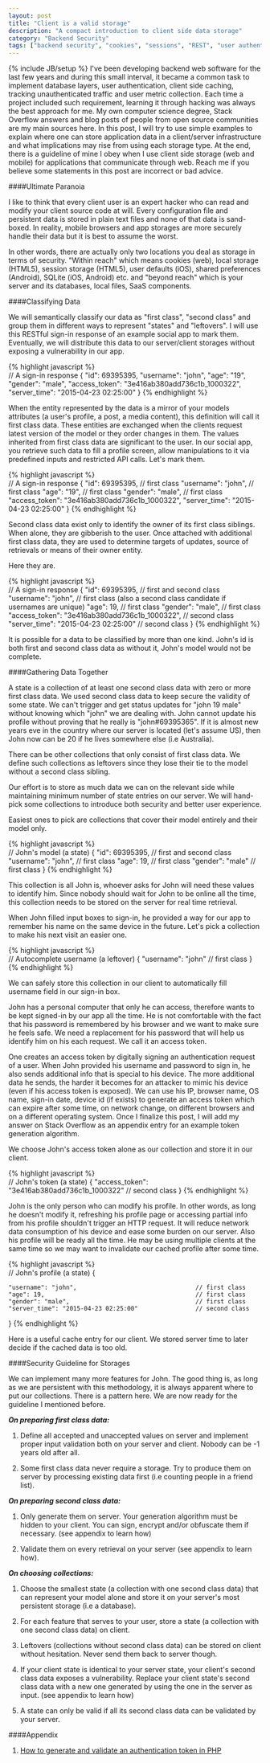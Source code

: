 ```yaml
---
layout: post
title: "Client is a valid storage"
description: "A compact introduction to client side data storage"
category: "Backend Security"
tags: ["backend security", "cookies", "sessions", "REST", "user authentication"]
---
```

{% include JB/setup %}
I've been developing backend web software for the last few years and during this small interval, it became a common task to implement database layers, user authentication, client side caching, tracking unauthenticated traffic and user metric collection. Each time a project included such requirement, learning it through hacking was always the best approach for me. My own computer science degree, Stack Overflow answers and blog posts of people from open source communities are my main sources here. In this post, I will try to use simple examples to explain where one can store application data in a client/server infrastructure and what implications may rise from using each storage type. At the end, there is a guideline of mine I obey when I use client side storage (web and mobile) for applications that communicate through web. Reach me if you believe some statements in this post are incorrect or bad advice.
 
####Ultimate Paranoia

I like to think that every client user is an expert hacker who can read and modify your client source code at will. Every configuration file and persistent data is stored in plain text files and none of that data is sand-boxed. In reality, mobile browsers and app storages are more securely handle their data but it is best to assume the worst. 

In other words, there are actually only two locations you deal as storage in terms of security. "Within reach" which means cookies (web), local storage (HTML5), session storage (HTML5), user defaults (iOS), shared preferences (Android), SQLite (iOS, Android) etc. and "beyond reach" which is your server and its databases, local files, SaaS components. 

####Classifying Data

We will semantically classify our data as "first class", "second class" and group them in different ways to represent "states" and "leftovers". I will use this RESTful sign-in response of an example social app to mark them. Eventually, we will distribute this data to our server/client storages without exposing a vulnerability in our app.

{% highlight javascript %}  
// A sign-in response
{
    "id": 69395395,
    "username": "john",
    "age": "19",
    "gender": "male",
    "access_token": "3e416ab380add736c1b_1000322",
    "server_time": "2015-04-23 02:25:00"
}
{% endhighlight %}

When the entity represented by the data is a mirror of your models attributes (a user's profile, a post, a media content), this definition will call it first class data. These entities are exchanged when the clients request latest version of the model or they order changes in them. The values inherited from first class data are significant to the user. In our social app, you retrieve such data to fill a profile screen, allow manipulations to it via predefined inputs and restricted API calls. Let's mark them.

{% highlight javascript %}  
// A sign-in response
{
    "id": 69395395,                                 // first class
    "username": "john",                             // first class
    "age": "19",                                    // first class
    "gender": "male",                               // first class
    "access_token": "3e416ab380add736c1b_1000322",
    "server_time": "2015-04-23 02:25:00"
}
{% endhighlight %}

Second class data exist only to identify the owner of its first class siblings. When alone, they are gibberish to the user. Once attached with additional first class data, they are used to determine targets of updates, source of retrievals or means of their owner entity.

Here they are.

{% highlight javascript %}  
// A sign-in response
{
    "id": 69395395,                                 // first and second class
    "username": "john",                             // first class (also a second class candidate if usernames are unique)
    "age": 19,                                      // first class
    "gender": "male",                               // first class
    "access_token": "3e416ab380add736c1b_1000322",  // second class
    "server_time": "2015-04-23 02:25:00"            // second class
}
{% endhighlight %}

It is possible for a data to be classified by more than one kind. John's id is both first and second class data as without it, John's model would not be complete.

####Gathering Data Together

A state is a collection of at least one second class data with zero or more first class data. We used second class data to keep secure the validity of some state. We can't trigger and get status updates for "john 19 male" without knowing which "john" we are dealing with. John cannot update his profile without proving that he really is "john#69395365". If it is almost new years eve in the country where our server is located (let's assume US), then John now can be 20 if he lives somewhere else (i.e Australia).

There can be other collections that only consist of first class data. We define such collections as leftovers since they lose their tie to the model without a second class sibling. 

Our effort is to store as much data we can on the relevant side while maintaining minimum number of state entries on our server. We will hand-pick some collections to introduce both security and better user experience. 

Easiest ones to pick are collections that cover their model entirely and their model only. 

{% highlight javascript %}  
// John's model (a state)
{
    "id": 69395395,         // first and second class
    "username": "john",     // first class
    "age": 19,              // first class
    "gender": "male"        // first class
}
{% endhighlight %}

This collection is all John is, whoever asks for John will need these values to identify him. Since nobody should wait for John to be online all the time, this collection needs to be stored on the server for real time retrieval.

When John filled input boxes to sign-in, he provided a way for our app to remember his name on the same device in the future. Let's pick a collection to make his next visit an easier one.

{% highlight javascript %}  
// Autocomplete username (a leftover)
{
    "username": "john"      // first class
}
{% endhighlight %}

We can safely store this collection in our client to automatically fill username field in our sign-in box.

John has a personal computer that only he can access, therefore wants to be kept signed-in by our app all the time. He is not comfortable with the fact that his password is remembered by his browser and we want to make sure he feels safe. We need a replacement for his password that will help us identify him on his each request. We call it an access token. 

One creates an access token by digitally signing an authentication request of a user. When John provided his username and password to sign in, he also sends additional info that is special to his device. The more additional data he sends, the harder it becomes for an attacker to mimic his device (even if his access token is exposed). We can use his IP, browser name, OS name, sign-in date, device id (if exists) to generate an access token which can expire after some time, on network change, on different browsers and on a different operating system. Once I finalize this post, I will add my answer on Stack Overflow as an appendix entry for an example token generation algorithm.

We choose John's access token alone as our collection and store it in our client.

{% highlight javascript %}  
// John's token (a state)
{
    "access_token": "3e416ab380add736c1b_1000322"       // second class
}
{% endhighlight %}

John is the only person who can modify his profile. In other words, as long he doesn't modify it, refreshing his profile page or accessing partial info from his profile shouldn't trigger an HTTP request. It will reduce network data consumption of his device and ease some burden on our server. Also his profile will be ready all the time. He may be using multiple clients at the same time so we may want to invalidate our cached profile after some time.

{% highlight javascript %}  
// John's profile (a state)
{

    "username": "john",                                 // first class
    "age": 19,                                          // first class
    "gender": "male",                                   // first class
    "server_time": "2015-04-23 02:25:00"                // second class
}
{% endhighlight %}

Here is a useful cache entry for our client. We stored server time to later decide if the cached data is too old.

####Security Guideline for Storages

We can implement many more features for John. The good thing is, as long as we are persistent with this methodology, it is always apparent where to put our collections. There is a pattern here. We are now ready for the guideline I mentioned before.

***On preparing first class data:***

1. Define all accepted and unaccepted values on server and implement proper input validation both on your server and client. Nobody can be -1 years old after all.

2. Some first class data never require a storage. Try to produce them on server by processing existing data first (i.e counting people in a friend list).

***On preparing second class data:***

1. Only generate them on server. Your generation algorithm must be hidden to your client. You can sign, encrypt and/or obfuscate them if necessary. (see appendix to learn how)

2. Validate them on every retrieval on your server (see appendix to learn how).

***On choosing collections:***

1. Choose the smallest state (a collection with one second class data) that can represent your model alone and store it on your server's most persistent storage (i.e a database).

2. For each feature that serves to your user, store a state (a collection with one second class data) on client.

3. Leftovers (collections without second class data) can be stored on client without hesitation. Never send them back to server though.

4. If your client state is identical to your server state, your client's second class data exposes a vulnerability. Replace your client state's second class data with a new one generated by using the one in the server as input. (see appendix to learn how)

5. A state can only be valid if all its second class data can be validated by your server.

####Appendix

1. [How to generate and validate an authentication token in PHP](https://stackoverflow.com/questions/29387710/ionic-ngcookies-php-authentication-how-secure-can-it-be/29411089#29411089)